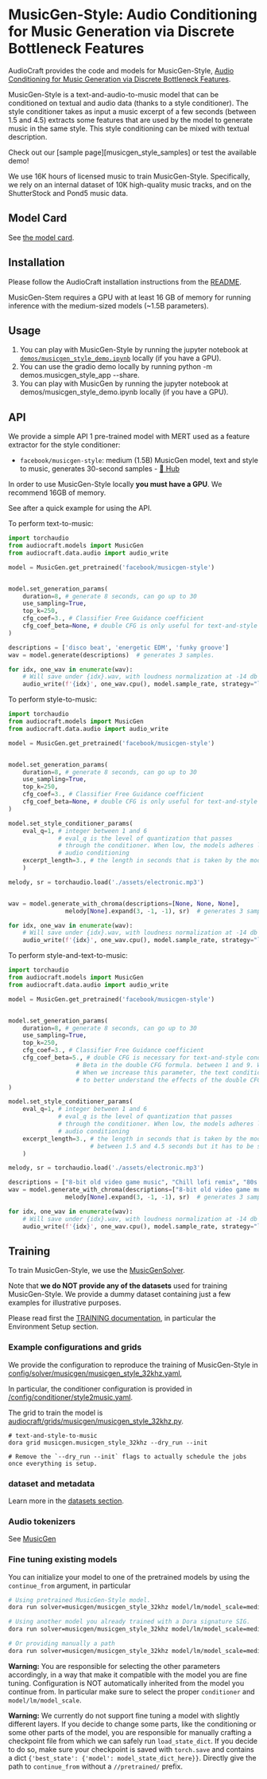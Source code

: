 # MusicGen-Style: Audio Conditioning for Music Generation via Discrete Bottleneck Features

AudioCraft provides the code and models for MusicGen-Style, [Audio Conditioning for Music Generation via Discrete Bottleneck Features][arxiv].

MusicGen-Style is a text-and-audio-to-music model that can be conditioned on textual and audio data (thanks to a style conditioner). 
The style conditioner takes as input a music excerpt of a few seconds (between 1.5 and 4.5) extracts some features that are used by the model to generate music in the same style. 
This style conditioning can be mixed with textual description. 

Check out our [sample page][musicgen_style_samples] or test the available demo!

We use 16K hours of licensed music to train MusicGen-Style. Specifically, we rely on an internal dataset
of 10K high-quality music tracks, and on the ShutterStock and Pond5 music data.


## Model Card

See [the model card](../model_cards/MUSICGEN_STYLE_MODEL_CARD.md).


## Installation

Please follow the AudioCraft installation instructions from the [README](../README.md).

MusicGen-Stem requires a GPU with at least 16 GB of memory for running inference with the medium-sized models (~1.5B parameters).

## Usage

1. You can play with MusicGen-Style by running the jupyter notebook at [`demos/musicgen_style_demo.ipynb`](../demos/musicgen_style_demo.ipynb) locally (if you have a GPU).
2. You can use the gradio demo locally by running python -m demos.musicgen_style_app --share.
3. You can play with MusicGen by running the jupyter notebook at demos/musicgen_style_demo.ipynb locally (if you have a GPU).

## API

We provide a simple API 1 pre-trained model with MERT used as a feature extractor for the style conditioner:
- `facebook/musicgen-style`: medium (1.5B) MusicGen model, text and style to music, generates 30-second samples - [🤗 Hub](https://huggingface.co/facebook/musicgen-style)

In order to use MusicGen-Style locally **you must have a GPU**. We recommend 16GB of memory. 

See after a quick example for using the API.

To perform text-to-music:
```python
import torchaudio
from audiocraft.models import MusicGen
from audiocraft.data.audio import audio_write

model = MusicGen.get_pretrained('facebook/musicgen-style')


model.set_generation_params(
    duration=8, # generate 8 seconds, can go up to 30
    use_sampling=True, 
    top_k=250,
    cfg_coef=3., # Classifier Free Guidance coefficient 
    cfg_coef_beta=None, # double CFG is only useful for text-and-style conditioning
)  

descriptions = ['disco beat', 'energetic EDM', 'funky groove']
wav = model.generate(descriptions)  # generates 3 samples.

for idx, one_wav in enumerate(wav):
    # Will save under {idx}.wav, with loudness normalization at -14 db LUFS.
    audio_write(f'{idx}', one_wav.cpu(), model.sample_rate, strategy="loudness", loudness_compressor=True)
```

To perform style-to-music:
```python
import torchaudio
from audiocraft.models import MusicGen
from audiocraft.data.audio import audio_write

model = MusicGen.get_pretrained('facebook/musicgen-style')


model.set_generation_params(
    duration=8, # generate 8 seconds, can go up to 30
    use_sampling=True, 
    top_k=250,
    cfg_coef=3., # Classifier Free Guidance coefficient 
    cfg_coef_beta=None, # double CFG is only useful for text-and-style conditioning
)

model.set_style_conditioner_params(
    eval_q=1, # integer between 1 and 6
              # eval_q is the level of quantization that passes
              # through the conditioner. When low, the models adheres less to the 
              # audio conditioning
    excerpt_length=3., # the length in seconds that is taken by the model in the provided excerpt
    )

melody, sr = torchaudio.load('./assets/electronic.mp3')


wav = model.generate_with_chroma(descriptions=[None, None, None], 
                melody[None].expand(3, -1, -1), sr)  # generates 3 samples.

for idx, one_wav in enumerate(wav):
    # Will save under {idx}.wav, with loudness normalization at -14 db LUFS.
    audio_write(f'{idx}', one_wav.cpu(), model.sample_rate, strategy="loudness", loudness_compressor=True)
```

To perform style-and-text-to-music:
```python
import torchaudio
from audiocraft.models import MusicGen
from audiocraft.data.audio import audio_write

model = MusicGen.get_pretrained('facebook/musicgen-style')


model.set_generation_params(
    duration=8, # generate 8 seconds, can go up to 30
    use_sampling=True, 
    top_k=250,
    cfg_coef=3., # Classifier Free Guidance coefficient 
    cfg_coef_beta=5., # double CFG is necessary for text-and-style conditioning
                   # Beta in the double CFG formula. between 1 and 9. When set to 1 it is equivalent to normal CFG. 
                   # When we increase this parameter, the text condition is pushed. See the bottom of https://musicgenstyle.github.io/ 
                   # to better understand the effects of the double CFG coefficients. 
)

model.set_style_conditioner_params(
    eval_q=1, # integer between 1 and 6
              # eval_q is the level of quantization that passes
              # through the conditioner. When low, the models adheres less to the 
              # audio conditioning
    excerpt_length=3., # the length in seconds that is taken by the model in the provided excerpt, can be                 
                       # between 1.5 and 4.5 seconds but it has to be shortest to the length of the provided conditioning
    )

melody, sr = torchaudio.load('./assets/electronic.mp3')

descriptions = ["8-bit old video game music", "Chill lofi remix", "80s New wave with synthesizer"]
wav = model.generate_with_chroma(descriptions=["8-bit old video game music"], 
                melody[None].expand(3, -1, -1), sr)  # generates 3 samples.

for idx, one_wav in enumerate(wav):
    # Will save under {idx}.wav, with loudness normalization at -14 db LUFS.
    audio_write(f'{idx}', one_wav.cpu(), model.sample_rate, strategy="loudness", loudness_compressor=True)
```


## Training
To train MusicGen-Style, we use the [MusicGenSolver](../audiocraft/solvers/musicgen.py).

Note that **we do NOT provide any of the datasets** used for training MusicGen-Style.
We provide a dummy dataset containing just a few examples for illustrative purposes.

Please read first the [TRAINING documentation](./TRAINING.md), in particular the Environment Setup section.


### Example configurations and grids

We provide the configuration to reproduce the training of MusicGen-Style in [config/solver/musicgen/musicgen_style_32khz.yaml](../config/solver/musicgen/musicgen_style_32khz.yaml),

In particular, the conditioner configuration is provided in [/config/conditioner/style2music.yaml](../config/conditioner/style2music.yaml).

The grid to train the model is 
[audiocraft/grids/musicgen/musicgen_style_32khz.py](../audiocraft/grids/musicgen/musicgen_style_32khz.py).

```shell
# text-and-style-to-music
dora grid musicgen.musicgen_style_32khz --dry_run --init

# Remove the `--dry_run --init` flags to actually schedule the jobs once everything is setup.
```

### dataset and metadata
Learn more in the [datasets section](./DATASETS.md).

### Audio tokenizers

See [MusicGen](./MUSICGEN.md)

### Fine tuning existing models

You can initialize your model to one of the pretrained models by using the `continue_from` argument, in particular

```bash
# Using pretrained MusicGen-Style model.
dora run solver=musicgen/musicgen_style_32khz model/lm/model_scale=medium continue_from=//pretrained/facebook/musicgen-style conditioner=style2music

# Using another model you already trained with a Dora signature SIG.
dora run solver=musicgen/musicgen_style_32khz model/lm/model_scale=medium continue_from=//sig/SIG conditioner=style2music

# Or providing manually a path
dora run solver=musicgen/musicgen_style_32khz model/lm/model_scale=medium continue_from=/checkpoints/my_other_xp/checkpoint.th
```

**Warning:** You are responsible for selecting the other parameters accordingly, in a way that make it compatible
    with the model you are fine tuning. Configuration is NOT automatically inherited from the model you continue from. In particular make sure to select the proper `conditioner` and `model/lm/model_scale`.

**Warning:** We currently do not support fine tuning a model with slightly different layers. If you decide
 to change some parts, like the conditioning or some other parts of the model, you are responsible for manually crafting a checkpoint file from which we can safely run `load_state_dict`.
 If you decide to do so, make sure your checkpoint is saved with `torch.save` and contains a dict
    `{'best_state': {'model': model_state_dict_here}}`. Directly give the path to `continue_from` without a `//pretrained/` prefix.


[arxiv]: https://arxiv.org/abs/2407.12563
[musicgen_samples]: https://musicgenstyle.github.io/